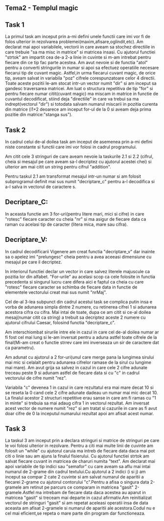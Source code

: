 ## Tema2 - Templul magic

Task 1
------
La primul task am inceput prin a-mi defini unele functii care imi vor fi de folos ulterior in rezolvarea problemei(maxim,afisare,oglindit,etc).
Am declarat mai apoi variabilele, vectorii in care aveam sa stochez directiile in care trebuie "sa ma misc in matrice" si matricea insasi.
Cu ajutorul functiei "strtok" am impartit cea de-a 2-a linie in cuvinte si m-am intrebat pentru fiecare din ce tip fac parte acestea.
Am avut nevoie si de functia "atol" pentru a converti stringurile in numar si apoi sa efectuez operatiile necesare fiecarui tip de cuvant magic. 
Astfel,in urma fiecarui cuvant magic, de orice tip, aveam salvat in variabila "poz" cifrele corespunzatoare celor 4 directii. 
Toate aceste pozitii le-am stocat intr-un vector numit "dir" si am inceput sa gandesc traversarea matricei. 
Am luat o structura repetitiva de tip "for" si pentru fiecare numar citit(cuvant magic) ma miscam in matrice 
in functie de cuvantul decodificat, stiind deja "directiile" in care va trebui sa ma indrept(vectorul "dir") 
si totodata salvam numarul miscarii in pozitia curenta din matrice
(i1+2 deoarece am inceput for-ul de la 0 si aveam deja prima pozitie din matrice:"stanga sus"). 

Task 2
----------
In cadrul celui de-al doilea task am inceput de asemenea prin a-mi defini niste constante si functii care imi vor folosi in cadrul programului. 

Am citit cele 3 stringuri de care aveam nevoie la taskurile 2.1 si 2.2 (cifrul, cheia si mesajul pe care aveam sa-l decriptez cu ajutorul acestei chei) si ulterior am mai citit un string pentru cifrul "addition".

Pentru taskul 2.1 am transformat mesajul intr-un numar si am folosit subprogramul definit mai sus numit "decriptare_c" pentru a-l decodifica si a-l salva in vectorul de caractere s.

Decriptare_C:
-------------
In aceasta functie am 3 for-uri(pentru litere mari, mici si cifre) in care "rotesc" fiecare caracter cu cheia "nr" si ma asigur de fiecare data ca raman cu acelasi tip de caracter (litera mica, mare sau cifra).

Decriptare_V:
------------
In cadrul decodificarii Vigenere am creat functia "decriptare_v" dar inainte sa o apelez imi "prelungesc" cheia pentru a avea aceeasi dimensiune cu mesajul pe care il decriptez. 

In interiorul functiei declar un vector in care salvez literele majuscule ca pozitia lor din alfabet.
"For-urile" au acelasi scop ca cele folosite in functia precedenta si singurul lucru care difera aici
e faptul ca cheia cu care "rotesc" fiecare caracter se schimba de fiecare data in functie de elementele
vectorului creat mai sus numit "nrMaj".

Cel de-al 3-lea subpunct din cadrul acestui task se complica putin insa e vorba de adunarea simpla dintre 2 numere,
cu retinerea cifrei 1 si adunarea acestora cifra cu cifra. 
Mai intai de toate, dupa ce am citit si ce-al doilea mesaj(numar citit ca string) a trebuit sa decriptez aceste 2 numere
cu ajutorul cifrului Caesar, folosind functia "decriptare_c".

Am interschiombat sirurile intre ele in cazul in care cel de-al doilea numar ar fi fost cel mai lung si le-am inversat
pentru a aduna astfel toate cifrele de la final(Mi-am creat o functie strrev care imi inverseaza un sir de caractere 
dat ca parametru).

Am adunat cu ajutorul a 2 for-uri(unul care merge pana la lungimea sirului mai mic si celalalt pentru adunarea cifrelor 
ramase de la sirul cu lungime mai mare).
Am avut grija sa salvez in cazul in care cele 2 cifre adunate treceau 
peste 9 si adunam astfel de fiecare data si cu "c" in cadrul vectorului de cifre numit "rez". 

Variabila "c" devenea 1 in cazul in care rezultatul era mai mare decat 10 si se reseta la 0 cand cele 2 cifre adunate dadeau
un numar mai mic decat 10.
La finalul acestor 2 structuri repetitive erau sanse in care am fi ramas cu "1 in minte" si trebuia sa mai adaug cifra 1 
in vectorul rezultat.
Am inversat acest vector de numere numit "rez" si am tratat si cazurile in care as fi avut doar cifre de 0 la inceputul numarului rezultat apoi am afisat acest numar.

Task 3
--------
La taskul 3 am inceput prin a declara stringuri si matrice de stringuri pe care le voi folosi ulterior in rezolvare.
Pentru a citi mai multe linii de cuvinte am folosit un "while" cu ajutorul caruia ma intreb de fiecare data daca mai pot citi o linie sau am ajuns la finalul fisierului. Cu ajutorul functiei strtok am salvat fiecare cuvant in matricea de charuri numita "text". Am declarat mai apoi variabile de tip indici sau "semafor" cu care aveam sa aflu mai intai numarul de 2-grame din cadrul textului.Cu ajutorul a 2 indici (i si j) am inceput sa compar 2 cate 2 cuvinte si am salvat numarul de aparitii a fiecarei 2-grame cu ajutorul contorului "c".Pentru a afisa o singura data 2-gramele am retinut pe parcurs ce comparam in matricea "gasit" 2-gramele.Astfel ma intrebam de fiecare data daca acestea au aparut in matricea "gasit" si treceam mai departe in cazul afirmativ.Am reinitializat vectorul de stringuri "gasit" si am repetat aceleasi operatii insa de data aceasta am afisat 2-gramele si numarul de aparitii ale acestora.Codul nu e cel mai eficient,se repeta o mare parte din program dar functioneaza. 
